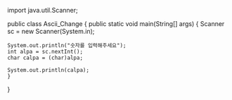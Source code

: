 import java.util.Scanner;

public class Ascii_Change {
    public static void main(String[] args) {
	Scanner sc = new Scanner(System.in);
		
	System.out.println("숫자를 입력해주세요");
	int alpa = sc.nextInt();
	char calpa = (char)alpa;
		
	System.out.println(calpa);
    }
}
